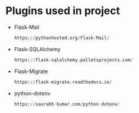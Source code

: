 # Plugins used in project
- Flask-Mail
    ```python
    https://pythonhosted.org/Flask-Mail/
    ```
- Flask-SQLAlchemy 
   ```python
   https://flask-sqlalchemy.palletsprojects.com/
   ```
- Flask-Migrate
   ```python
   https://flask-migrate.readthedocs.io/
   ``` 
- python-dotenv
  ```python
  https://saurabh-kumar.com/python-dotenv/
  ```  

  